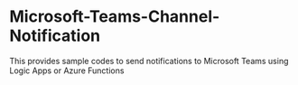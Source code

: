 # Microsoft-Teams-Channel-Notification
This provides sample codes to send notifications to Microsoft Teams using Logic Apps or Azure Functions
